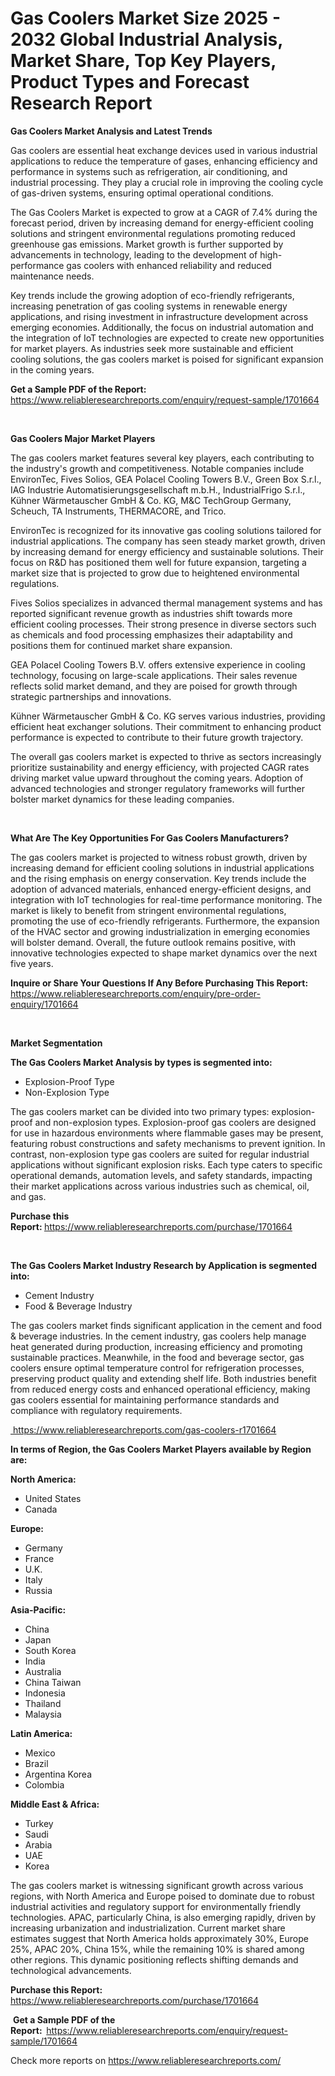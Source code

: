 <p><h1>Gas Coolers Market Size 2025 - 2032 Global Industrial Analysis, Market Share, Top Key Players, Product Types and Forecast Research Report</h1></p><p><strong>Gas Coolers Market Analysis and Latest Trends</strong></p>
<p><p>Gas coolers are essential heat exchange devices used in various industrial applications to reduce the temperature of gases, enhancing efficiency and performance in systems such as refrigeration, air conditioning, and industrial processing. They play a crucial role in improving the cooling cycle of gas-driven systems, ensuring optimal operational conditions.</p><p>The Gas Coolers Market is expected to grow at a CAGR of 7.4% during the forecast period, driven by increasing demand for energy-efficient cooling solutions and stringent environmental regulations promoting reduced greenhouse gas emissions. Market growth is further supported by advancements in technology, leading to the development of high-performance gas coolers with enhanced reliability and reduced maintenance needs.</p><p>Key trends include the growing adoption of eco-friendly refrigerants, increasing penetration of gas cooling systems in renewable energy applications, and rising investment in infrastructure development across emerging economies. Additionally, the focus on industrial automation and the integration of IoT technologies are expected to create new opportunities for market players. As industries seek more sustainable and efficient cooling solutions, the gas coolers market is poised for significant expansion in the coming years.</p></p>
<p><strong>Get a Sample PDF of the Report:&nbsp;</strong> <a href="https://www.reliableresearchreports.com/enquiry/request-sample/1701664?utm_campaign=2201&utm_medium=2&utm_source=Github&utm_content=ia&utm_term=10042025&utm_id=gas-coolers">https://www.reliableresearchreports.com/enquiry/request-sample/1701664</a></p>
<p>&nbsp;</p>
<p><strong>Gas Coolers Major Market Players</strong></p>
<p><p>The gas coolers market features several key players, each contributing to the industry's growth and competitiveness. Notable companies include EnvironTec, Fives Solios, GEA Polacel Cooling Towers B.V., Green Box S.r.l., IAG Industrie Automatisierungsgesellschaft m.b.H., IndustrialFrigo S.r.l., Kühner Wärmetauscher GmbH & Co. KG, M&C TechGroup Germany, Scheuch, TA Instruments, THERMACORE, and Trico.</p><p>EnvironTec is recognized for its innovative gas cooling solutions tailored for industrial applications. The company has seen steady market growth, driven by increasing demand for energy efficiency and sustainable solutions. Their focus on R&D has positioned them well for future expansion, targeting a market size that is projected to grow due to heightened environmental regulations.</p><p>Fives Solios specializes in advanced thermal management systems and has reported significant revenue growth as industries shift towards more efficient cooling processes. Their strong presence in diverse sectors such as chemicals and food processing emphasizes their adaptability and positions them for continued market share expansion.</p><p>GEA Polacel Cooling Towers B.V. offers extensive experience in cooling technology, focusing on large-scale applications. Their sales revenue reflects solid market demand, and they are poised for growth through strategic partnerships and innovations.</p><p>Kühner Wärmetauscher GmbH & Co. KG serves various industries, providing efficient heat exchanger solutions. Their commitment to enhancing product performance is expected to contribute to their future growth trajectory.</p><p>The overall gas coolers market is expected to thrive as sectors increasingly prioritize sustainability and energy efficiency, with projected CAGR rates driving market value upward throughout the coming years. Adoption of advanced technologies and stronger regulatory frameworks will further bolster market dynamics for these leading companies.</p></p>
<p>&nbsp;</p>
<p><strong>What Are The Key Opportunities For Gas Coolers Manufacturers?</strong></p>
<p><p>The gas coolers market is projected to witness robust growth, driven by increasing demand for efficient cooling solutions in industrial applications and the rising emphasis on energy conservation. Key trends include the adoption of advanced materials, enhanced energy-efficient designs, and integration with IoT technologies for real-time performance monitoring. The market is likely to benefit from stringent environmental regulations, promoting the use of eco-friendly refrigerants. Furthermore, the expansion of the HVAC sector and growing industrialization in emerging economies will bolster demand. Overall, the future outlook remains positive, with innovative technologies expected to shape market dynamics over the next five years.</p></p>
<p><strong>Inquire or Share Your Questions If Any Before Purchasing This Report:</strong> <a href="https://www.reliableresearchreports.com/enquiry/pre-order-enquiry/1701664?utm_campaign=2201&utm_medium=2&utm_source=Github&utm_content=ia&utm_term=10042025&utm_id=gas-coolers">https://www.reliableresearchreports.com/enquiry/pre-order-enquiry/1701664</a></p>
<p>&nbsp;</p>
<p><strong>Market Segmentation</strong></p>
<p><strong>The Gas Coolers Market Analysis by types is segmented into:</strong></p>
<p><ul><li>Explosion-Proof Type</li><li>Non-Explosion Type</li></ul></p>
<p><p>The gas coolers market can be divided into two primary types: explosion-proof and non-explosion types. Explosion-proof gas coolers are designed for use in hazardous environments where flammable gases may be present, featuring robust constructions and safety mechanisms to prevent ignition. In contrast, non-explosion type gas coolers are suited for regular industrial applications without significant explosion risks. Each type caters to specific operational demands, automation levels, and safety standards, impacting their market applications across various industries such as chemical, oil, and gas.</p></p>
<p><strong>Purchase this Report:&nbsp;</strong><a href="https://www.reliableresearchreports.com/purchase/1701664?utm_campaign=2201&utm_medium=2&utm_source=Github&utm_content=ia&utm_term=10042025&utm_id=gas-coolers">https://www.reliableresearchreports.com/purchase/1701664</a></p>
<p>&nbsp;</p>
<p><strong>The Gas Coolers Market Industry Research by Application is segmented into:</strong></p>
<p><ul><li>Cement Industry</li><li>Food & Beverage Industry</li></ul></p>
<p><p>The gas coolers market finds significant application in the cement and food & beverage industries. In the cement industry, gas coolers help manage heat generated during production, increasing efficiency and promoting sustainable practices. Meanwhile, in the food and beverage sector, gas coolers ensure optimal temperature control for refrigeration processes, preserving product quality and extending shelf life. Both industries benefit from reduced energy costs and enhanced operational efficiency, making gas coolers essential for maintaining performance standards and compliance with regulatory requirements.</p></p>
<p><a href="https://www.reliableresearchreports.com/gas-coolers-r1701664?utm_campaign=2201&utm_medium=2&utm_source=Github&utm_content=ia&utm_term=10042025&utm_id=gas-coolers">&nbsp;https://www.reliableresearchreports.com/gas-coolers-r1701664</a></p>
<p><strong>In terms of Region, the Gas Coolers Market Players available by Region are:</strong></p>
<p>
    <p> <strong> North America: </strong>
        <ul>
            <li>United States</li>
            <li>Canada</li>
        </ul>
        </p> 
    <p> <strong> Europe: </strong>
        <ul>
            <li>Germany</li>
            <li>France</li>
            <li>U.K.</li>
            <li>Italy</li>
            <li>Russia</li>
        </ul>
        </p> 
    <p> <strong> Asia-Pacific: </strong>
        <ul>
            <li>China</li>
            <li>Japan</li>
            <li>South Korea</li>
            <li>India</li>
            <li>Australia</li>
            <li>China Taiwan</li>
            <li>Indonesia</li>
            <li>Thailand</li>
            <li>Malaysia</li>
        </ul>
        </p> 
    <p> <strong> Latin America: </strong>
        <ul>
            <li>Mexico</li>
            <li>Brazil</li>
            <li>Argentina Korea</li>
            <li>Colombia</li>
        </ul>
        </p> 
    <p> <strong> Middle East & Africa: </strong>
        <ul>
            <li>Turkey</li>
            <li>Saudi</li>
            <li>Arabia</li>
            <li>UAE</li>
            <li>Korea</li>
        </ul>
    </p>
    </p>
<p><p>The gas coolers market is witnessing significant growth across various regions, with North America and Europe poised to dominate due to robust industrial activities and regulatory support for environmentally friendly technologies. APAC, particularly China, is also emerging rapidly, driven by increasing urbanization and industrialization. Current market share estimates suggest that North America holds approximately 30%, Europe 25%, APAC 20%, China 15%, while the remaining 10% is shared among other regions. This dynamic positioning reflects shifting demands and technological advancements.</p></p>
<p><strong>Purchase this Report: </strong><a href="https://www.reliableresearchreports.com/purchase/1701664?utm_campaign=2201&utm_medium=2&utm_source=Github&utm_content=ia&utm_term=10042025&utm_id=gas-coolers">https://www.reliableresearchreports.com/purchase/1701664</a></p>
<p>&nbsp;<strong>Get a Sample PDF of the Report:&nbsp;&nbsp;</strong><a href="https://www.reliableresearchreports.com/enquiry/request-sample/1701664?utm_campaign=2201&utm_medium=2&utm_source=Github&utm_content=ia&utm_term=10042025&utm_id=gas-coolers">https://www.reliableresearchreports.com/enquiry/request-sample/1701664</a></p>
<p><strong></strong></p>
<p>Check more reports on <a href="https://www.reliableresearchreports.com/?utm_campaign=2201&utm_medium=2&utm_source=Github&utm_content=ia&utm_term=10042025&utm_id=gas-coolers">https://www.reliableresearchreports.com/</a></p>